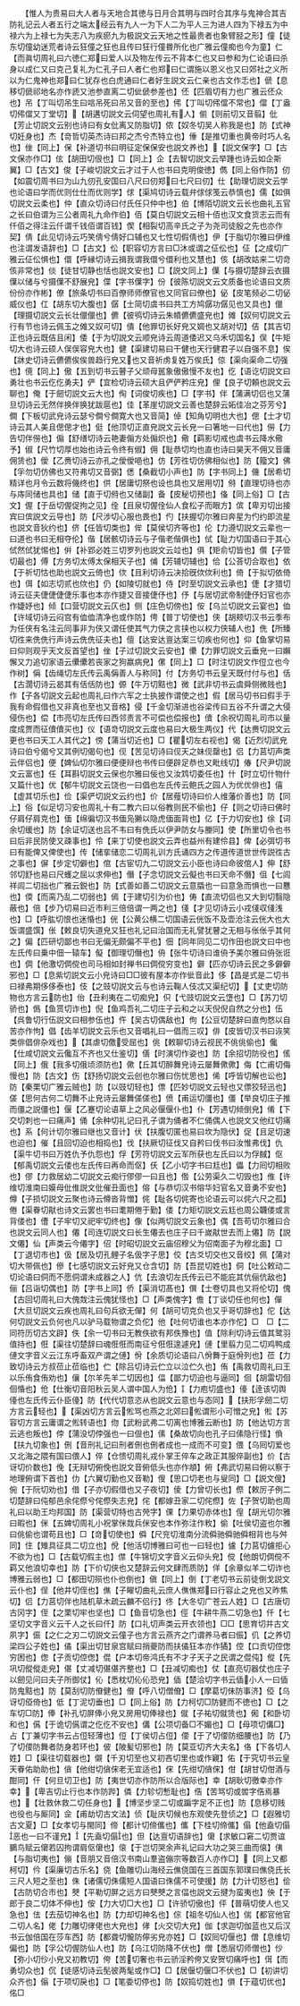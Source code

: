 <!-- { "loadSidebar": true } -->
　　【惟人为贵易曰大人者与天地合其徳与日月合其明与四时合其序与鬼神合其吉防礼记云人者五行之端太经云有九人一为下人二为平人三为进人四为下禄五为中禄六为上禄七为失志八为疾瘀九为极説文云天地之性最贵者也象臂胫之形】僮【徒东切僮幼迷荒者诗云狂僮之狂也且传曰狂行僮昬所化也广雅云僮痴也今为童】仁【而眞切周礼曰六徳仁郑曰爱人以及物左传云不背本仁也又曰参和为仁论语曰杀身以成仁又曰克己复礼为仁孔子曰人者仁也郑曰仁谓施以恩义也又曰郊社之义所以为仁鬼神也郑曰仁犹存也白虎通曰仁者好生説文云仁亲也古文作忎也】傂【息移切傂祁地名亦作虒又池参直离二切佌傂参差也】伾【匹眉切有力也广雅云伾众也】吊【丁叫切吊生曰唁吊死曰吊又音的至也】伄【丁叫切伄儅不常也】儅【丁盎切伄儅又丁堂切】【胡遘切説文云伺望也周礼有人】偂【则前切又音翦】仳【芳止切説文云别也诗曰有女仳离又防脂切】侬【奴冬切吴人称我是也】防【式神切妊身也】杰【竒哲切英杰诗曰邦之杰兮杰特立也】倕【是推切重也黄帝时巧人名也】侳【同上】保【补道切书曰明征定保保安也説文养也】【説文保字】□【古文保亦作□】伭【胡田切佷也】□【同上】企【去智切説文云举踵也诗云如企斯翼】□【古文】俊【子峻切説文云才过于人也书曰克明俊徳】儁【同上俗作防】仞【如震切周书曰为山九仞孔安国曰八尺曰仞郑曰七尺曰仞】仕【助理切説文云学也论语曰学而优则仕仕而优则学】俅【渠鸠切诗云载弁俅俅笺云恭慎也】儒【如俱切説文云柔也】仲【直众切诗曰付氏任只仲中也】伯【博陌切説文云长也曲礼五官之长曰伯谓为三公者周礼九命作伯】佰【莫白切説文云相十佰也汉文食货志云而有仟佰之得注云仟谓千钱佰谓百钱】偰【相裂切高辛氏之子为尧司徒殷之先也亦作契】倩【此见切诗云巧笑倩兮倩好口辅也又七性切假倩也】伊【于脂切尔雅曰伊维也注谓发语辞也】□【古文】伀【职容切方言曰□沐或谓之佂伀也】佂【之成切广雅云佂伀惧也】儇【呼縁切诗云揖我谓我儇兮儇利也又慧也】侅【胡改姑来二切竒侅非常也】倓【徒甘切静也恬也説文安也】□【説文同上】僷【与摄切楚辞云衣摄僷以储与兮摄僷不舒展皃】偞【字书僷字】份【彼陈切説文云文质备也论语曰文质份份亦作彬】僚【旅条切书曰百僚师师僚官也又同官曰僚也】佖【皮笔频必二切佖威仪也】仜【胡东切大腹也】僝【士简切虞书曰共工方鸠僝功僝见也又具也】儠【理摄切説文云长壮儠儠也】儦【彼鸮切诗云朱幩儦儦盛皃也】傩【奴何切説文云行有节也诗云佩玉之傩又奴可切】僓【他罪切长好皃又婤也又胡对切】佶【其吉切正也诗云既佶且闲】倭【于为切説文云顺皃诗云周道倭迟又乌禾切国名】俣【牛矩切大也诗云硕人俣俣容皃大也】健【渠建切易曰干健也天行健君子以自强不息】俟【牀史切诗云儦儦俟俟兽趋行皃又也又音祈虏复姓万俟氏】倞【渠向渠命二切强也】傹【同上】傲【五到切书云瞽子父顽母嚚象傲傲慢不友也】仡【语讫切説文曰勇壮也书云仡仡勇夫】俨【宜检切诗云硕大且俨俨矜庄皃】俚【良子切頼也説文云聊也】俺【于劒切説文云大也】侚【词俊切疾也】□【字书】伴【蒲满切侣也又蒲旦切诗云无然伴换伴换犹跋扈也】佳【革崖切説文云善也楚辞云妬佳冶之芬芳兮】僴【下板切武皃诗云瑟兮僴兮僴寛大也又音简】倬【知角切明也大也】偲【士才切诗云其人美且偲偲才也】侹【他顶切正直皃説文云长皃一曰箸地一曰代也】僗【力告切伴僗也】傓【舒缮切诗云艳妻傓方处傓炽也】儆【羁影切戒也虞书云降水儆予】俶【尺竹切厚也始也诗云令终有俶】佣【耻恭切均也直也诗曰昊天不佣又音庸佣赁也】僾【乙赉切诗云亦孔之僾僾唈也】仿【芳徃切仿佛相似也】防【籀文】佛【孚勿切仿佛也又符弗切又音弼】僁【桑截切小声也】防【字书同上】僟【居希切精详也月令云数将僟终也】供【居庸切祭也设也具也又居用切】偫【直理切待也亦与庤同储也具也】储【直于切偫也又储副】备【皮秘切预也】俻【同上俗】□【古文】偓【于岳切偓促拘之见】佺【且泉切偓佺仙人食松子而眼方】傧【卑刃切出接宾曰傧説文云导也】防【尺涉切心服也畏也】仢【扶握切尔雅曰奔星为仢约即流星也説文音狄约也】侪【任皆切类也】侔【莫侯切齐等也】伦【力遵切説文云辈也一曰道也书曰无相夺伦】偕【居骸切诗云与子偕老偕俱也】侙【耻力切国语曰于其心侙然侙犹惕也】倂【补郢必姓三切罗列也説文云竝也】俱【矩俞切皆也】儹【子管切最也】傅【方务切太傅太保相天子也】俌【芳辅切辅也】佮【公荅切合取也】依【于祈切怙也助也説文云倚也】佽【且利切诗云决拾旣佽佽利也】倚【于拟切依倚也】佴【如志切贰也佽也】仍【如陵切就也】侍【时至切説文云承也】倢【才猎切诗云征夫倢倢倢倢乐事也本亦作捷又音接倢伃也】伃【与居切武帝制倢伃妇官也亦作婕妤也】倾【口营切説文云仄也】侧【庄色切傍也】侒【乌兰切説文云宴也】侐【许域切诗云闷宫有侐侐清净也或作防】俜【普丁切使也】侠【胡颊切汉书云季布为任侠有名注云同事非为侠又谓任使其气力侠之言挟也以权力侠辅人也】侁【所臻切徃来侁侁行声诗云侁侁征夫也】儃【达安达亶达案三切疾也何也】仰【鱼掌切易曰仰则观乎天文反首望也】侳【子过切説文云安也】儽【力罪切説文云垂皃一曰嬾懈又力追切家语云儽儽若丧家之狗嬴病皃】傫【同上】□【时注切説文作侸立也今作树】偁【齿绳切左氏传云禹偁善人与称同】付【方务切书云皇天既付付与也】佸【古濶切诗云曷其有佸佸防也】傆【牛万切黠也】微【武非切书云虞舜侧微贱也】作【子各切説文云起也周礼曰作六军之士执披作谓使之也】假【居马切书曰假手于我有命假借也又非真也至也又音格】侵【千金切渐进也谷梁传曰五谷不升谓之大侵侵伤也】偿【市亮切左氏传曰西邻责言不可偿也偿报也】儥【余祝切周礼司市以量度成贾而征儥儥买也】仪【语竒切説文云度也易曰大极生两仪】代【达赉切説文云更也书曰天工人其代之】傍【蒲当切近也】□【瞿切左右视也】偈【近烈切武皃诗曰伯兮偈兮又其例切偈句也】伣【苦见切诗曰伣天之妹伣罄也】侣【力莒切声类云伴侣也】便【婢仙切尔雅曰便便辩也书传曰便辟足恭也又毗线切】偆【尺尹切説文云富也】任【耳斟切説文云保也尔雅曰佞也又汝鸩切委任也】什【时立切什物什又篇什也】优【郁牛切説文云饶也一曰倡也左氏传云鲍氏之园人为优优俳也】僖【虚其切乐也】俭【渠俨切説文云约也】价【居薤切诗曰价人维藩价善也】防【同上】俗【似足切习安也周礼十有二教六曰以俗教则民不偷也】仔【则之切诗曰佛时仔肩仔肩克也】偭【绵徧切汉书偭凫獭以隐虎偭面背也】亿【于力切安也】俆【词余切缓也】防【余证切送也吕不韦曰有侁氏以伊尹防女与媵同】使【所里切令也书曰后非民防使又疎事也】伶【来丁切使也説文云弄也益州有建伶县】俾【必弭切书曰有能俾又俾使也】传【储挛储恋二切周礼训方氏诵四方之传道传道世世传説徃古之事也】偋【步定切僻也】倌【古宦切九二切説文云小臣也诗曰命彼倌人】伸【舒邻切舒也易曰尺蠖之屈以求伸也】僭【子念切説文云儗也书曰天命不僭】伹【七闾祥闾二切拙也广雅云鋭也】防【式善如善二切説文云意膬也一曰意急而惧也一曰戁也】偄【而脔乃乱二切弱也】傿【于建切引为价也】俦【直流切侣也又大到切翳隐蔽也】倍【步乃切易曰近市利三倍倍谓一两之也】俴【才见切诗云小戎俴収俴浅也】□【呼肱切恨也迷惛也】侊【公黄公横二切国语云侊饭不及壶沧注云侊大也大饭谓盛馔】伥【敕良切失道皃又狂也礼记曰治国而无礼譬犹瞽之无相与伥伥乎其何之】偏【匹研切鄙也书曰无偏无颇偏不平也】佃【同年同见二切作田也説文曰中也左氏传曰乗中佃一辕车】儗【御理切僭也】侜【张牛切诗曰谁侜予美尔雅曰侜张诳也】倜【他激切倜傥也司马相如封禅书曰倜傥穷变也】僻【匹亦切诗云民之多僻僻邪也】□【息紫切説文云小皃诗曰□□彼有屋本亦作佌音此】侈【昌是式是二切书曰禄弗期侈侈泰也】伎【之豉切説文云与也诗云鞠人伎忒又渠纪切】【丈吏切防物也方言云防也】佁【丑利夷在二切痴皃】伿【弋豉切説文云墯也】□【苏刀切骄也】僞【鱼贳切诈也】倪【鱼鸡吾礼二切庄子云和之以天倪倪自然之分也】伍【呉鲁切行伍説文曰相参伍也】仵【吴古切偶敌也】佝【公豆切楚辞曰直佝愗以自苦亦作怐】倡【齿羊切説文云乐也又音唱礼曰一倡而三叹】俳【皮皆切汉书曰诙笑类俳倡俳杂戏也】【其虐切儌受屈也】佻【敕聊切诗云视民不佻佻偷也】儳【仕咸切説文云儳互不齐也又仕鉴切】僐【时演切作姿也】防【余招切防役也】傜【同上】俄【我多切俄顷须防也】僛【丘其切醉舞皃诗云屡舞僛僛】侮【亡甫切侮慢也】防【古文】伤【舒扬切説文云创也尔雅曰伤忧思也】俙【呼皆切解也讼也】防【秦栗切广雅云贼也】防【以豉切轻也】僄【匹妙切説文云轻也又僄狡轻迅也】傞【思何古何二切舞不止皃诗云屡舞傞傞也】偾【甫运切僵也】僵【举良切庄子推而僵之説僵也】偃【乙蹇切论语草上之风必偃偃仆也】仆【芳遇切倾倒皃】倄【下交切刺也一曰痛声】俑【余种切礼记曰孔子谓为俑者不仁俑偶人也説文又他红切痛也】系【何计切尔雅曰继也又音计】伏【扶腹切匿也易曰坎为隐伏】促【且足切速也迫也】催【且回切迫也相捣也】伐【扶厥切征伐又自矜曰伐书曰汝惟弗伐】仇【渠牛切书曰万姓仇予仇怨也】俘【芳符切説文云军所获也左氏曰以为俘馘】伛【郁禹切説文云偻也左氏传曰再命而伛】仸【乙小切字书曰尪也】儡【力囘切相败也】僇【力救居幼二切説文云痴行僇僇一曰且也】倃【公劳渠久二切毁也】倠【许维切淮南曰嫫母仳倠説文仳催丑面也】傛【与恭切汉书傛华妇官名又音勇不安也】僔【子损切説文云聚也诗云僔沓背憎】侂【耻各切侂寄也论语云可以侂六尺之孤】倦【渠眷切猒也诗文云罢也书曰耄期倦于勤】偻【力矩切説文云尪也周公韤偻或言背偻也】傮【子牢切又祀牢切终也】像【似两切説文云象也】偶【吾苟切尔雅曰合也説文云同人也】僊【司连切説文曰长生僊去也庄子曰千嵗猒世去而上僊】防【説文僊】仙【声类云今僊字】佋【时昭切説文云庙佋穆父为佋南面子为穆北面】□【丁退切市也】伋【居及切孔鲤子名伋字子思】佼【古爻切交也又音绞】佩【蒲对切大带佩也】傪【七感切説文云好皃又仓含切】防【吾昆切姓也】侗【吐公敕动二切论语曰侗而不愿侗谓未成器之人】伉【去浪切左氏传云已不能庇其伉俪伉敌也】俪【吕诣切偶也】防【字书上同】侨【渠消切髙也】僎【士卷切具也又将伦切】傀【古回切周礼曰大傀烖注云傀犹怪也】□【声类傀字】儋【丁谈切任也何也】僤【大旦切説文云疾也周礼曰句兵欲无僤】何【胡可切克负也又乎哥切辞也】佗【达何切説文云负何也凡以驴马载物谓之负佗】他【吐何切谁也本亦作佗】□　□【二同符历切古文辟】佚【余一切书曰无教佚欲有邦佚豫也】值【除利切诗云值其鹭羽值持也】俇【渠往切楚辞曰魂俇俇而南征兮俇俇遑遽皃】僆【里翦力见二切鸡鸭成僆文字音义云江东呼畜双产谓之僆】佾【余质切论语曰八佾舞于庭佾列也】莅【力致切诗云方叔莅止莅临也】伫【除吕切诗云伫立以泣伫久也】侑【禹救切周礼曰王以乐侑食侑劝也】儴【尔羊先羊二切因也】偪【鄙力切迫也与逼同】佪【胡雷切佪佪惛也】伧【仕衡切音阳秋云吴人谓中国人为伧】【力庖切盛也】儓【逹该切舆儓也左氏传云仆臣儓】防【代代切意恣从也説文云意也与态同】【扶形孚劒二切方言云轻也】【渠凶切方言云倯骂也燕之北郊曰倯谓形小可憎之皃】倯【苏容切方言云庸谓之倯转语也】伆【武粉武弗二切离也博雅云断也】防【他达切方言云逃也叛也】侼【蒲没切侼强也一曰佷也】傃【桑故切向也孔子曰傃隐行怪】偩【扶九切象也】侀【音刑礼记曰刑者侀也侀者成也一成而不可变】偎【乌囘切爱也又北海之隈有国曰偎人】倅【仓愦切周礼戎仆掌王倅车之政正其服倅副也】价【古讶切价数也】俛【无辩切俯俛也説文音俯低头也亦作頫】俯【弗武切易曰俯以察于地理俯谓下首也】仂【六翼切勤也又音勒】傁【思口切老也与叟同】□【説文傁】倇【于阮切劝也】借【子亦切假借也又子夜切】倰【力曾切长也】傺【敕厉子例二切楚辞曰伅郁邑余侘傺兮侘傺失志皃】侘【都嫁丑家二切侘傺】佐【子贺切助也周礼曰以助王均邦国】防【渠营切特也古焭字】倮【力果切赤体也】偟【胡光切尔雅曰暇也】侎【五婢切周礼小祝掌侎烖兵侎安也本作弥注作敉】偷【吐侯切盗也尔雅曰佻偷也谓苟且也】□【竒切使也】僢【尺兖切淮南分流僢驰僢驰僢相背也与舛同】住【雉具征具二切立也】侻【他活切博雅曰可也一曰轻也】儢【力莒切儢拒心不欲为也】□【古载切假主也】僸【牛锦切文字音义云仰头皃】傥【他朗切倜傥不羁又他浪切幸也】防【下价切侠也又楚辞云何文肆而质防】佯【余章似羊二切诈也博雅云弱也】□【都田切殒也仆也倒也】傎【同上】倒【丁老切书云前徒倒戈説文云仆也】侱【他井切侄也】僬【子矅切曲礼云庶人僬僬郑曰行容止之皃也又昨焦切】侣【力莒切伴也陆机草木疏云麟不侣行】佟【大冬切广苍云人姓】□【古唐切古冈字】侄【之栗切牢也坚也】□【鱼音切急也】俓【牛耕牛燕二切急也】仟【七坚切文字音义云千人之长曰仟】防【口礼切声类云开衣领也】□□【思育切并古文夙字】侲【之仁之刃二切説文云僮子也方言云燕齐之门谓养马者曰侲】仉【之养切梁四公子姓也】僪【渠出切甘泉宫赋曰捎夔防而扶僪狂本亦作獝】倥【口贡切倥偬穷困也】偬【子贡切倥偬】倱【户本切帝鸿氏有不才子天子之民谓之倱伅】傱【先巩切傱傱走皃】偡【丈减切偡偡齐整也】□【丑减切痴也】仗【直亮切器仗也庄子以劒见问曰夫子所御仗】伈【悉枕切伈伈恐皃】偛【楚洽切字书云偛小人一曰偛防鬼黠也】防【莫刮切防傄健也】傄【呼八切僧傄】□【摩葛切佅防事济】俹【乌讶切俹倚也】低【丁泥切垂也】□【同上俗】防【力柯切□防健而不徳也】□【之车切□防】俸【补孔切屏俸小皃又房用切俸禄也】僦【子祐切僦赁也】俰【和卧切和也】儰【于诡切儰谓之仡仡不安也】傋【公项切备□不媚也】□【母项切傋□】占【丁兼切字书云占侸轻薄也】侸【丁侯切占侸】偠【于了切偠防细腰也】防【乃了切偠防舞者防身若环也】佊【陂髪切邪也】防【莫亚切齐大夫名】佫【下各切人姓】□【渠往切载器也】儭【千刃切至也又初吝切里也或作寴】佑【于究切书云皇天眷佑助助也】僋【他绀切僋俕老无宜适也】俕【先绀切僋俕】佄【胡甘切佄酒与酣同】仠【何旦切卫也】防【夷世切亦作防所以合版际也】幸【胡耿切徼幸亦作幸】【卑吉切止行也本作防跸】僯【力轸切慙耻也】俈【苦骂切或喾字俈焉暴也】【壮救休救二切任身也】【博坚步坚二切或蹁字足不正也】防【息移切贱也役也与厮同】佱【甫劫切古文法】侦【耻庆切候也东观使先登侦之】□【遐雅切古文夏】□【女孝切与閙同】偙【都计切偙儶也】儶【下桂切偙儶】傝【他盍切傝恶也一曰不谨皃】【先盍切傝也】但【达亶切语辞也】僒【求敏口窘二切贾谊鵩鸟赋云僒若囚拘谓肩伛僒也】偯【于岂切哭余声礼记曰大功之哭三曲而偯】侇【与脂切夷也】傰【音朋又音倍汉书南山羣盗傰宗等数百人亦作□】【同上又都柯切】仱【渠廉切古乐名】侥【鱼雕切山海经云僬侥国在三首国东郭璞曰僬侥氏长三尺人短之至也】侏【诸儒切侏儒短人国语曰侏儒不可使援】防【力计切怒也】侩【古防切合市也】僰【平勒切屏之远方曰僰僰之言偪也説文云揵为蛮夷也】佒【于郎于良二切体不伸也】侒【力大切□大也】□【许骄切傲也】伻【普萌切使人也又急也】佉【去茄切神名也】防【力却切神名也】倧【祖冬切仙人也】偳【都官他官二切人名】佬【力雕切侾佬也大皃也】侾【火交切大皃】伽【求迦切伽蓝也又后汉书云伽倍国在莎车西】防【都聋切儱防儜劣皃亦姓】□【奴囘切偃也】僧【息维切偏也】防【孚公切偓防仙人也】防【乌江切防降不伏也】僧【悉层切师僧也】仯【弥小切仯小皃又初教切】侉【苦切奢也书云骄淫矜侉又安贺切痛呼也】傇【而勇切众也】伔【徒感切诗云髧彼两髦或作□】□【居偃切偃□不伏也】□【初讲切众齐也】傟【于项切戾也】□【笔委切停也】防【奴捣切姓也】傊【于蕴切优也】佲□
